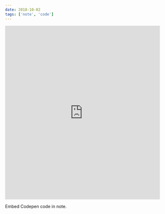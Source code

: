 ```yaml
---
date: 2018-10-02
tags: ['note', 'code']
---
```


<iframe height="565" style="width: 100%;" scrolling="no" title="Liquid button" src="https://codepen.io/electerious/embed/gOOLgjd?height=265&theme-id=default&default-tab=js,result" frameborder="no" allowtransparency="true" allowfullscreen="true">
  See the Pen <a href='https://codepen.io/electerious/pen/gOOLgjd'>Liquid button</a> by Tobias Reich
  (<a href='https://codepen.io/electerious'>@electerious</a>) on <a href='https://codepen.io'>CodePen</a>.
</iframe>

Embed Codepen code in note.
